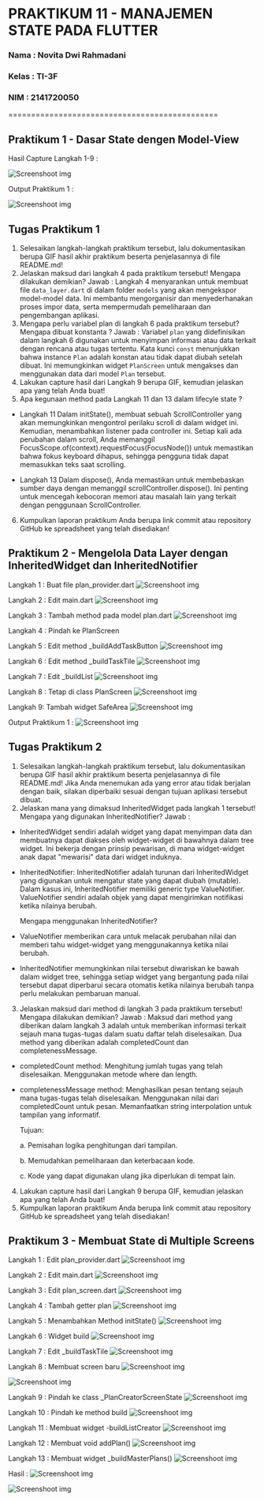 # **PRAKTIKUM 11 - MANAJEMEN STATE PADA FLUTTER**

### **Nama    : Novita Dwi Rahmadani**

### **Kelas   : TI-3F**

### **NIM     : 2141720050**

==============================================

## **Praktikum 1 - Dasar State dengen Model-View**

Hasil Capture Langkah 1-9 :

![Screenshoot img](docs/prak1.png)

Output Praktikum 1 :

![Screenshoot img](docs/prak2.png)



## **Tugas Praktikum 1**
1. Selesaikan langkah-langkah praktikum tersebut, lalu dokumentasikan berupa GIF hasil akhir praktikum beserta penjelasannya di file README.md!
2. Jelaskan maksud dari langkah 4 pada praktikum tersebut! Mengapa dilakukan demikian?
Jawab : Langkah 4 menyarankan untuk membuat file `data_layer.dart` di dalam folder `models` yang akan mengekspor model-model data. Ini membantu mengorganisir dan menyederhanakan proses impor data, serta mempermudah pemeliharaan dan pengembangan aplikasi.
3. Mengapa perlu variabel plan di langkah 6 pada praktikum tersebut? Mengapa dibuat konstanta ?
Jawab : Variabel `plan` yang didefinisikan dalam langkah 6 digunakan untuk menyimpan informasi atau data terkait dengan rencana atau tugas tertentu. Kata kunci `const` menunjukkan bahwa instance `Plan` adalah konstan atau tidak dapat diubah setelah dibuat. Ini memungkinkan widget `PlanScreen` untuk mengakses dan menggunakan data dari model `Plan` tersebut.
4. Lakukan capture hasil dari Langkah 9 berupa GIF, kemudian jelaskan apa yang telah Anda buat!
5. Apa kegunaan method pada Langkah 11 dan 13 dalam lifecyle state ?
* Langkah 11
Dalam initState(), membuat sebuah ScrollController yang akan memungkinkan mengontrol perilaku scroll di dalam widget ini. Kemudian, menambahkan listener pada controller ini. Setiap kali ada perubahan dalam scroll, Anda memanggil FocusScope.of(context).requestFocus(FocusNode()) untuk memastikan bahwa fokus keyboard dihapus, sehingga pengguna tidak dapat memasukkan teks saat scrolling.

* Langkah 13
Dalam dispose(), Anda memastikan untuk membebaskan sumber daya dengan memanggil scrollController.dispose(). Ini penting untuk mencegah kebocoran memori atau masalah lain yang terkait dengan penggunaan ScrollController.

6. Kumpulkan laporan praktikum Anda berupa link commit atau repository GitHub ke spreadsheet yang telah disediakan!





## **Praktikum 2 - Mengelola Data Layer dengan InheritedWidget dan InheritedNotifier**

Langkah 1 : Buat file plan_provider.dart
![Screenshoot img](docs/codepp1.png)

Langkah 2 : Edit main.dart
![Screenshoot img](docs/main1.png)

Langkah 3 : Tambah method pada model plan.dart
![Screenshoot img](docs/plandart.png)

Langkah 4 : Pindah ke PlanScreen


Langkah 5 : Edit method _buildAddTaskButton
![Screenshoot img](docs/batb.png)

Langkah 6 : Edit method _buildTaskTile
![Screenshoot img](docs/btt.png)

Langkah 7 : Edit _buildList
![Screenshoot img](docs/bl.png)

Langkah 8 : Tetap di class PlanScreen
![Screenshoot img](docs/plan.png)

Langkah 9: Tambah widget SafeArea
![Screenshoot img](docs/build.png)

Output Praktikum 1 :
![Screenshoot img](docs/plan.png)


## **Tugas Praktikum 2**

1. Selesaikan langkah-langkah praktikum tersebut, lalu dokumentasikan berupa GIF hasil akhir praktikum beserta penjelasannya di file README.md! Jika Anda menemukan ada yang error atau tidak berjalan dengan baik, silakan diperbaiki sesuai dengan tujuan aplikasi tersebut dibuat.
2. Jelaskan mana yang dimaksud InheritedWidget pada langkah 1 tersebut! Mengapa yang digunakan InheritedNotifier?
Jawab :
* InheritedWidget sendiri adalah widget yang dapat menyimpan data dan membuatnya dapat diakses oleh widget-widget di bawahnya dalam tree widget. Ini bekerja dengan prinsip pewarisan, di mana widget-widget anak dapat "mewarisi" data dari widget induknya.
* InheritedNotifier:
InheritedNotifier adalah turunan dari InheritedWidget yang digunakan untuk mengatur state yang dapat diubah (mutable). Dalam kasus ini, InheritedNotifier memiliki generic type ValueNotifier<Plan>. ValueNotifier sendiri adalah objek yang dapat mengirimkan notifikasi ketika nilainya berubah.

    Mengapa menggunakan InheritedNotifier?
* ValueNotifier memberikan cara untuk melacak perubahan nilai dan memberi tahu widget-widget yang menggunakannya ketika nilai berubah.
* InheritedNotifier memungkinkan nilai tersebut diwariskan ke bawah dalam widget tree, sehingga setiap widget yang bergantung pada nilai tersebut dapat diperbarui secara otomatis ketika nilainya berubah tanpa perlu melakukan pembaruan manual.
3. Jelaskan maksud dari method di langkah 3 pada praktikum tersebut! Mengapa dilakukan demikian?
Jawab :
Maksud dari method yang diberikan dalam langkah 3 adalah untuk memberikan informasi terkait sejauh mana tugas-tugas dalam suatu daftar telah diselesaikan. Dua method yang diberikan adalah completedCount dan completenessMessage.
* completedCount method:
Menghitung jumlah tugas yang telah diselesaikan.
Menggunakan metode where dan length.
* completenessMessage method:
Menghasilkan pesan tentang sejauh mana tugas-tugas telah diselesaikan.
Menggunakan nilai dari completedCount untuk pesan.
Memanfaatkan string interpolation untuk tampilan yang informatif.

    Tujuan:

    a. Pemisahan logika penghitungan dari tampilan.

    b. Memudahkan pemeliharaan dan keterbacaan kode.

    c. Kode yang dapat digunakan ulang jika diperlukan di tempat lain.

4. Lakukan capture hasil dari Langkah 9 berupa GIF, kemudian jelaskan apa yang telah Anda buat!
5. Kumpulkan laporan praktikum Anda berupa link commit atau repository GitHub ke spreadsheet yang telah disediakan!


## **Praktikum 3 - Membuat State di Multiple Screens**

Langkah 1 : Edit plan_provider.dart
![Screenshoot img](docs/editplan.png)

Langkah 2 : Edit main.dart
![Screenshoot img](docs/editmain.png)

Langkah 3 : Edit plan_screen.dart
![Screenshoot img](docs/editscreen.png)

Langkah 4 : Tambah getter plan
![Screenshoot img](docs/getterplan.png)

Langkah 5 : Menambahkan Method initState()
![Screenshoot img](docs/init.png)

Langkah 6 : Widget build
![Screenshoot img](docs/widgetbuild.png)

Langkah 7 : Edit _buildTaskTile
![Screenshoot img](docs/takstile.png)

Langkah 8 : Membuat screen baru
![Screenshoot img](docs/screenbaru.png)

![Screenshoot img](docs/mainpcs.png)

Langkah 9 : Pindah ke class _PlanCreatorScreenState
![Screenshoot img](docs/dispose.png)

Langkah 10 : Pindah ke method build
![Screenshoot img](docs/buildpcs.png)

Langkah 11 : Membuat widget -buildListCreator
![Screenshoot img](docs/listcreatorpcs.png)

Langkah 12 : Membuat void addPlan()
![Screenshoot img](docs/addplan.png)

Langkah 13 : Membuat  widget _buildMasterPlans()
![Screenshoot img](docs/masterplan.png)

Hasil : 
![Screenshoot img](docs/hasil1.png) 

![Screenshoot img](docs/hasil2.png)